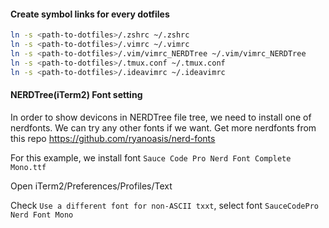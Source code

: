 #### Create symbol links for every dotfiles

```bash
ln -s <path-to-dotfiles>/.zshrc ~/.zshrc
ln -s <path-to-dotfiles>/.vimrc ~/.vimrc
ln -s <path-to-dotfiles>/.vim/vimrc_NERDTree ~/.vim/vimrc_NERDTree
ln -s <path-to-dotfiles>/.tmux.conf ~/.tmux.conf
ln -s <path-to-dotfiles>/.ideavimrc ~/.ideavimrc
```

#### NERDTree(iTerm2) Font setting
In order to show devicons in NERDTree file tree, we need to install one of nerdfonts. We can try any other fonts if we want. Get more nerdfonts from this repo https://github.com/ryanoasis/nerd-fonts

For this example, we install font `Sauce Code Pro Nerd Font Complete Mono.ttf`

Open iTerm2/Preferences/Profiles/Text

Check `Use a different font for non-ASCII txxt`, select font `SauceCodePro Nerd Font Mono`
